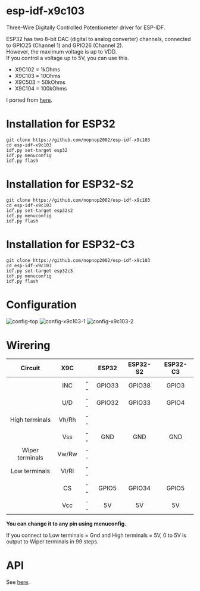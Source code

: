 # esp-idf-x9c103
Three-Wire Digitally Controlled Potentiometer driver for ESP-IDF.

ESP32 has two 8-bit DAC (digital to analog converter) channels, connected to GPIO25 (Channel 1) and GPIO26 (Channel 2).   
However, the maximum voltage is up to VDD.   
If you control a voltage up to 5V, you can use this.   

- X9C102 = 1kOhms   
- X9C103 = 10Ohms   
- X9C503 = 50kOhms   
- X9C104 = 100kOhms   

I ported from [here](https://github.com/lucyamy/LapX9C10X).   

# Installation for ESP32

```Shell
git clone https://github.com/nopnop2002/esp-idf-x9c103
cd esp-idf-x9c103
idf.py set-target esp32
idf.py menuconfig
idf.py flash
```

# Installation for ESP32-S2

```Shell
git clone https://github.com/nopnop2002/esp-idf-x9c103
cd esp-idf-x9c103
idf.py set-target esp32s2
idf.py menuconfig
idf.py flash
```

# Installation for ESP32-C3

```Shell
git clone https://github.com/nopnop2002/esp-idf-x9c103
cd esp-idf-x9c103
idf.py set-target esp32c3
idf.py menuconfig
idf.py flash
```


# Configuration   

![config-top](https://user-images.githubusercontent.com/6020549/149045495-e4735ac4-b28f-488e-8768-5fccb94ae3e7.jpg)
![config-x9c103-1](https://user-images.githubusercontent.com/6020549/149045498-888247f2-06dd-42c4-9da0-46f737ee57b5.jpg)
![config-x9c103-2](https://user-images.githubusercontent.com/6020549/149048774-ac062afb-dd17-48fe-b419-24c1838a12be.jpg)


# Wirering

|Circuit|X9C||ESP32|ESP32-S2|ESP32-C3|
|:-:|:-:|:-:|:-:|:-:|:-:|
||INC|--|GPIO33|GPIO38|GPIO3|
||U/D|--|GPIO32|GPIO33|GPIO4|
|High terminals|Vh/Rh|--||||
||Vss|--|GND|GND|GND|
|Wiper terminals|Vw/Rw|--||||
|Low terminals|Vl/Rl|--||||
||CS|--|GPIO5|GPIO34|GPIO5|
||Vcc|--|5V|5V|5V|

__You can change it to any pin using menuconfig.__   

If you connect to Low terminals = Gnd and High terminals = 5V, 0 to 5V is output to Wiper terminals in 99 steps.   


# API
See [here](https://github.com/lucyamy/LapX9C10X).

